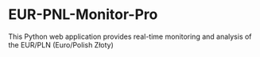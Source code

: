 # EUR-PNL-Monitor-Pro
This Python web application provides real-time monitoring and analysis of the EUR/PLN (Euro/Polish Złoty)
